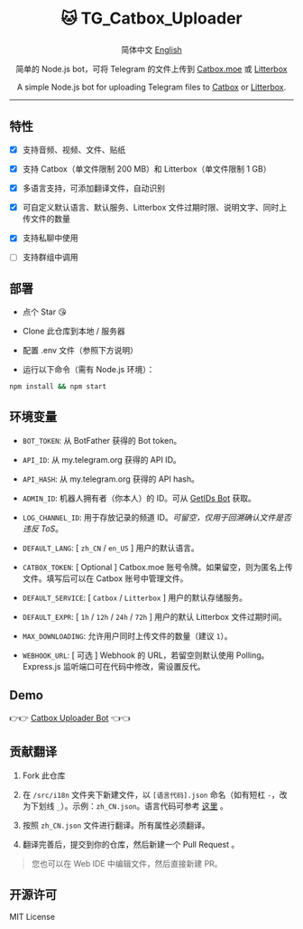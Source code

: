 # <p align="center">🐱 TG_Catbox_Uploader</p>

<p align="center"> 简体中文 <a href="https://github.com/AnotiaWang/TG_Catbox_Uploader/blob/main/README_en.md">English</a></p>

<p align="center">简单的 Node.js bot，可将 Telegram 的文件上传到 <a href="https://catbox.moe">Catbox.moe</a> 或 <a href="https://litterbox.catbox.moe">Litterbox</a></p>

<p align="center">A simple Node.js bot for uploading Telegram files to <a href="https://catbox.moe">Catbox</a> or <a href="https://litterbox.catbox.moe">Litterbox</a>.</p>

-------

## 特性

- [x] 支持音频、视频、文件、贴纸

- [x] 支持 Catbox（单文件限制 200 MB）和 Litterbox（单文件限制 1 GB）

- [x] 多语言支持，可添加翻译文件，自动识别

- [x] 可自定义默认语言、默认服务、Litterbox 文件过期时限、说明文字、同时上传文件的数量

- [x] 支持私聊中使用

- [ ] 支持群组中调用

## 部署

- 点个 Star 😘

- Clone 此仓库到本地 / 服务器

- 配置 .env 文件（参照下方说明）

- 运行以下命令（需有 Node.js 环境）：

```Bash
npm install && npm start
```

## 环境变量

- `BOT_TOKEN`: 从 BotFather 获得的 Bot token。

- `API_ID`: 从 my.telegram.org 获得的 API ID。

- `API_HASH`: 从 my.telegram.org 获得的 API hash。

- `ADMIN_ID`: 机器人拥有者（你本人）的 ID。可从 [GetIDs Bot](https://t.me/getidsbot) 获取。

- `LOG_CHANNEL_ID`: 用于存放记录的频道 ID。*可留空，仅用于回溯确认文件是否违反 ToS*。

- `DEFAULT_LANG`: [ `zh_CN` / `en_US` ] 用户的默认语言。

- `CATBOX_TOKEN`: [ Optional ] Catbox.moe 账号令牌。如果留空，则为匿名上传文件。填写后可以在 Catbox 账号中管理文件。

- `DEFAULT_SERVICE`: [ `Catbox` / `Litterbox` ] 用户的默认存储服务。

- `DEFAULT_EXPR`: [ `1h` / `12h` / `24h` / `72h` ] 用户的默认 Litterbox 文件过期时间。

- `MAX_DOWNLOADING`: 允许用户同时上传文件的数量（建议 `1`）。

- `WEBHOOK_URL`: [ 可选 ] Webhook 的 URL，若留空则默认使用 Polling。Express.js 监听端口可在代码中修改，需设置反代。

## Demo

👉👉 [Catbox Uploader Bot](https://t.me/CatboxUploaderBot) 👈👈

## 贡献翻译

1. Fork 此仓库

2. 在 `/src/i18n` 文件夹下新建文件，以 `[语言代码].json` 命名（如有短杠 `-`，改为下划线 `_`）。示例：`zh_CN.json`。语言代码可参考 [这里](http://www.lingoes.net/zh/translator/langcode.htm) 。

3. 按照 `zh_CN.json` 文件进行翻译。所有属性必须翻译。

4. 翻译完善后，提交到你的仓库，然后新建一个 Pull Request 。

> 您也可以在 Web IDE 中编辑文件，然后直接新建 PR。

## 开源许可

MIT License